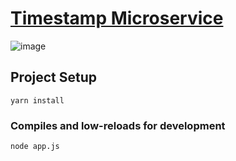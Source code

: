 
# [Timestamp Microservice](https://www.freecodecamp.org/learn/apis-and-microservices/apis-and-microservices-projects/timestamp-microservice)

![image](https://upload.wikimedia.org/wikipedia/commons/6/64/Expressjs.png)

## Project Setup
```
yarn install
```
### Compiles and low-reloads for development
```
node app.js
```
